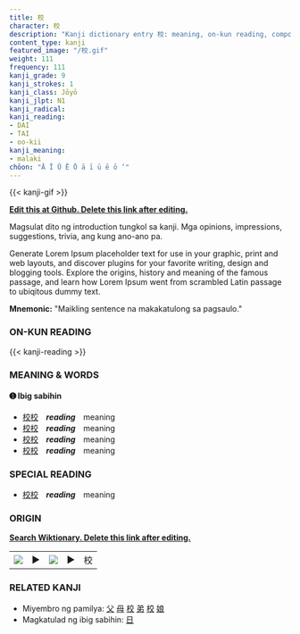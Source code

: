 ```yaml
---
title: 校
character: 校
description: "Kanji dictionary entry 校: meaning, on-kun reading, compounds, origin, related kanji"
content_type: kanji
featured_image: "/校.gif"
weight: 111
frequency: 111
kanji_grade: 9
kanji_strokes: 1
kanji_class: Jōyō
kanji_jlpt: N1
kanji_radical: 
kanji_reading: 
- DAI
- TAI
- oo-kii
kanji_meaning:
- malaki
chōon: "Ā Ī Ū Ē Ō ā ī ū ē ō ’"
---
```

[//]: # (Don't edit the line below. Kanji animated GIF code is automatically generated.)
{{< kanji-gif >}}

[//]: # (Edit below this line.)

**[Edit this at Github. Delete this link after editing.](https://github.com/tim0g/tim/tree/main/content/kanji/校/index.md)**

Magsulat dito ng introduction tungkol sa kanji. Mga opinions, impressions, suggestions, trivia, ang kung ano-ano pa.

Generate Lorem Ipsum placeholder text for use in your graphic, print and web layouts, and discover plugins for your favorite writing, design and blogging tools. Explore the origins, history and meaning of the famous passage, and learn how Lorem Ipsum went from scrambled Latin passage to ubiqitous dummy text.
 
**Mnemonic:** "Maikling sentence na makakatulong sa pagsaulo."

### ON-KUN READING

[//]: # (Don't edit the line below. ON-KUN READING code is automatically generated.)
{{< kanji-reading >}}

### MEANING & WORDS

#### ➊ **Ibig sabihin**
  - [校](../校)[校](../校)　***reading***　meaning
  - [校](../校)[校](../校)　***reading***　meaning
  - [校](../校)[校](../校)　***reading***　meaning
  - [校](../校)[校](../校)　***reading***　meaning

### SPECIAL READING
  - [校](../校)[校](../校)　***reading***　meaning

### ORIGIN

**[Search Wiktionary. Delete this link after editing.](https://wiktionary.org/wiki/校)**
<table class="kanji-table"><tr><td>
<img src="60px-校-bronze.svg.png">
</td><td>▶</td><td>
<img src="60px-校-oracle.svg.png">
</td><td>▶</td>
<td class="kanji-origin">校</td>
</tr></table>

### RELATED KANJI
- Miyembro ng pamilya: [父](../父) [母](../母) [校](../校) [弟](../弟) [校](../校) [娘](../娘)
- Magkatulad ng ibig sabihin: [日](../日)
